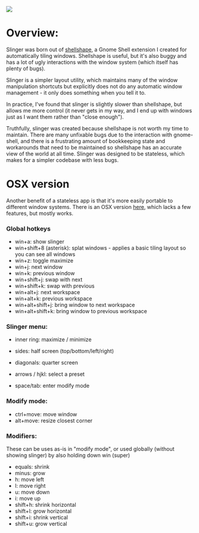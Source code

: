 <img src="http://gfxmonk.net/dist/status/project/slinger.png">

# Overview:

Slinger was born out of [shellshape](https://github.com/timbertson/shellshape/), a Gnome Shell extension I created for automatically tiling windows. Shellshape is useful, but it's also buggy and has a lot of ugly interactions with the window system (which itself has plenty of bugs).

Slinger is a simpler layout utility, which maintains many of the window manipulation shortcuts but explicitly does not do any automatic window management - it only does something when you tell it to.

In practice, I've found that slinger is slightly slower than shellshape, but allows me more control (it never gets in my way, and I end up with windows just as I want them rather than "close enough").

Truthfully, slinger was created because shellshape is not worth my time to maintain. There are many unfixable bugs due to the interaction with gnome-shell, and there is a frustrating amount of bookkeeping state and workarounds that need to be maintained so shellshape has an accurate view of the world at all time. Slinger was designed to be stateless, which makes for a simpler codebase with less bugs.

# OSX version

Another benefit of a stateless app is that it's more easily portable to different window systems. There is an OSX version [here](https://github.com/timbertson/Slinger.app), which lacks a few features, but mostly works.

### Global hotkeys

 - win+a: show slinger
 - win+shift+8 (asterisk): splat windows - applies a basic tiling layout so you can see all windows
 - win+z: toggle maximize
 - win+j: next window
 - win+k: previous window
 - win+shift+j: swap with next
 - win+shift+k: swap with previous
 - win+alt+j: next workspace
 - win+alt+k: previous workspace
 - win+alt+shift+j: bring window to next workspace
 - win+alt+shift+k: bring window to previous workspace

### Slinger menu:

 - inner ring: maximize / minimize
 - sides: half screen (top/bottom/left/right)
 - diagonals: quarter screen

 - arrows / hjkl: select a preset
 - space/tab: enter modify mode

### Modify mode:

 - ctrl+move: move window
 - alt+move: resize closest corner

### Modifiers:

These can be uses as-is in "modify mode", or used globally (without showing slinger) by also holding down win (super)

 - equals: shrink
 - minus: grow
 - h: move left
 - l: move right
 - u: move down
 - i: move up
 - shift+h: shrink horizontal
 - shift+l: grow horizontal
 - shift+i: shrink vertical
 - shift+u: grow vertical


